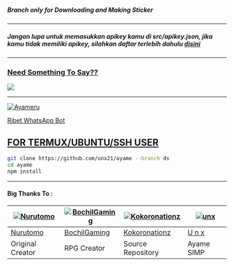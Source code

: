 ##### Branch only for Downloading and Making Sticker 
---------------------------

##### Jangan lupa untuk memasukkan apikey kamu di src/apikey.json, jika kamu tidak memiliki apikey, silahkan daftar terlebih dahulu [disini](https://api.xteam.xyz)

---------------------------

### [Need Something To Say??](https://wa.me/62887436568613)


<a href="https://wa.me/62887436568613?text=Hii+bisa+tolong+jelaskan+fitur+bot+kamu"><img src="https://img.shields.io/badge/WassapMe-25D366?style=for-the-badge&logo=whatsapp&logoColor=white" />

---------------------------

![Ayameru](https://user-images.githubusercontent.com/84166927/160948236-162802c9-5a45-41c2-bb41-6b43e7b59f48.jpg)

Ribet WhatsApp Bot

## FOR TERMUX/UBUNTU/SSH USER

```bash
git clone https://github.com/unx21/ayame --branch ds
cd ayame
npm install
```


---------------------------


#### Big Thanks To : 

[![Nurutomo](https://github.com/Nurutomo.png?size=100)](https://github.com/Nurutomo) | [![BochilGaming](https://github.com/BochilGaming.png?size=100)](https://github.com/BochilGaming) | [![Kokoronationz](https://github.com/Kokoronationz.png?size=100)](https://github.com/Kokoronationz) | [![unx](https://github.com/unx21.png?size=100)](https://github.com/unx21) |
----|----|----|----|
[Nurutomo](https://github.com/Nurutomo) | [BochilGaming](https://github.com/BochilGaming) | [Kokoronationz](https://github.com/Kokoronationz) | [U n x](https://github.com/unx21) |
Original Creator | RPG Creator | Source Repository | Ayame SIMP |
